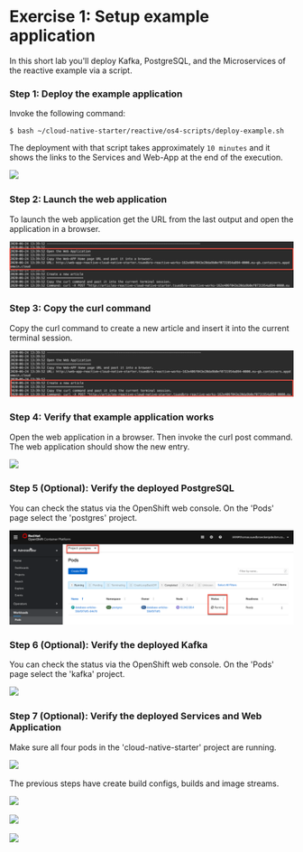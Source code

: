 # Exercise 1: Setup example application

In this short lab you'll deploy Kafka, PostgreSQL, and the Microservices of the reactive example via a script.

### Step 1: Deploy the example application

Invoke the following command:

```
$ bash ~/cloud-native-starter/reactive/os4-scripts/deploy-example.sh 
```

The deployment with that script takes approximately `10 minutes` and it shows the links to the Services and Web-App at the end of the execution. 

![](../../images/setup-example-application.gif)


### Step 2: Launch the web application

To launch the web application get the URL from the last output and open the application in a browser.

![](../../images/web-app-url.png)

### Step 3: Copy the curl command

Copy the curl command to create a new article and insert it into the current terminal session.

![](../../images/create-articles-curl.png)

### Step 4: Verify that example application works

Open the web application in a browser. Then invoke the curl post command. The web application should show the new entry.

![](../../images/verify-app6.png)

### Step 5 (Optional): Verify the deployed PostgreSQL

You can check the status via the OpenShift web console. On the 'Pods' page select the 'postgres' project.

![](../../images/postgres-verify.png)

### Step 6 (Optional): Verify the deployed Kafka

You can check the status via the OpenShift web console. On the 'Pods' page select the 'kafka' project.

![](../../images/kafka-deployment2.png)

### Step 7 (Optional): Verify the deployed Services and Web Application

Make sure all four pods in the 'cloud-native-starter' project are running.

![](../../images/verify-app1.png)

The previous steps have create build configs, builds and image streams.

![](../../images/verify-app2.png)

![](../../images/verify-app3.png)

![](../../images/verify-app4.png)



